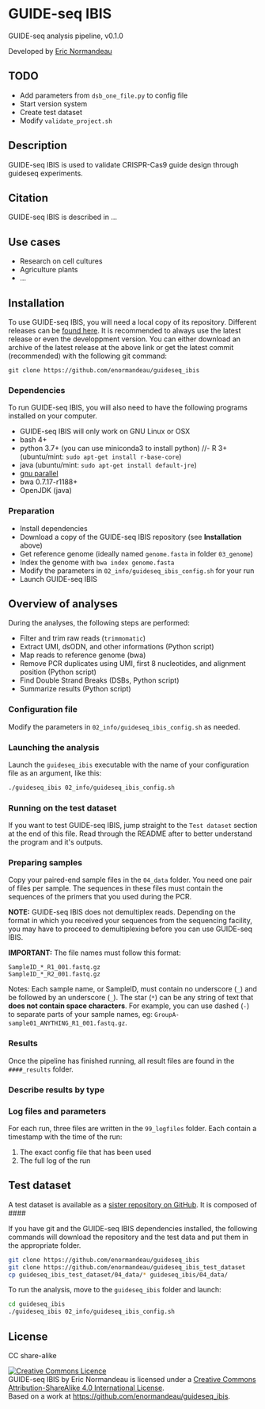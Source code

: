 # GUIDE-seq IBIS

GUIDE-seq analysis pipeline, v0.1.0

Developed by [Eric Normandeau](https://github.com/enormandeau)

## TODO

- Add parameters from `dsb_one_file.py` to config file
- Start version system
- Create test dataset
- Modify `validate_project.sh`

## Description

GUIDE-seq IBIS is used to validate CRISPR-Cas9 guide design through guideseq
experiments.

## Citation

GUIDE-seq IBIS is described in ...

## Use cases

- Research on cell cultures
- Agriculture plants
- ...

## Installation

To use GUIDE-seq IBIS, you will need a local copy of its repository. Different
releases can be [found here](https://github.com/enormandeau/guideseq_ibis/releases).
It is recommended to always use the latest release or even the developpment
version. You can either download an archive of the latest release at the above
link or get the latest commit (recommended) with the following git command:

```
git clone https://github.com/enormandeau/guideseq_ibis
```

### Dependencies

To run GUIDE-seq IBIS, you will also need to have the following programs installed
on your computer.

- GUIDE-seq IBIS will only work on GNU Linux or OSX
- bash 4+
- python 3.7+ (you can use miniconda3 to install python)
//- R 3+ (ubuntu/mint: `sudo apt-get install r-base-core`)
- java (ubuntu/mint: `sudo apt-get install default-jre`)
- [gnu parallel](https://www.gnu.org/software/parallel/)
- bwa 0.7.17-r1188+
- OpenJDK (java)

### Preparation

- Install dependencies
- Download a copy of the GUIDE-seq IBIS repository (see **Installation** above)
- Get reference genome (ideally named `genome.fasta` in folder `03_genome`)
- Index the genome with `bwa index genome.fasta`
- Modify the parameters in `02_info/guideseq_ibis_config.sh` for your run
- Launch GUIDE-seq IBIS

## Overview of analyses

During the analyses, the following steps are performed:

- Filter and trim raw reads (`trimmomatic`)
- Extract UMI, dsODN, and other informations (Python script)
- Map reads to reference genome (bwa)
- Remove PCR duplicates using UMI, first 8 nucleotides, and alignment position (Python script)
- Find Double Strand Breaks (DSBs, Python script)
- Summarize results (Python script)

### Configuration file

Modify the parameters in `02_info/guideseq_ibis_config.sh` as needed.

### Launching the analysis

Launch the `guideseq_ibis` executable with the name of your configuration file as an
argument, like this:

```bash
./guideseq_ibis 02_info/guideseq_ibis_config.sh
```

### Running on the test dataset

If you want to test GUIDE-seq IBIS, jump straight to the `Test dataset` section
at the end of this file. Read through the README after to better understand the
program and it's outputs.

### Preparing samples

Copy your paired-end sample files in the `04_data` folder. You need one pair of
files per sample. The sequences in these files must contain the sequences of
the primers that you used during the PCR.

**NOTE:** GUIDE-seq IBIS does not demultiplex reads. Depending on the format in
which you received your sequences from the sequencing facility, you may have to
proceed to demultiplexing before you can use GUIDE-seq IBIS.

**IMPORTANT:** The file names must follow this format:

```
SampleID_*_R1_001.fastq.gz
SampleID_*_R2_001.fastq.gz
```

Notes: Each sample name, or SampleID, must contain no underscore (`_`) and be
followed by an underscore (`_`). The star (`*`) can be any string of text that
**does not contain space characters**. For example, you can use dashed (`-`) to
separate parts of your sample names, eg: `GroupA-sample01_ANYTHING_R1_001.fastq.gz`.

### Results

Once the pipeline has finished running, all result files are found in the
`####_results` folder.

### Describe results by type

### Log files and parameters

For each run, three files are written in the `99_logfiles` folder. Each
contain a timestamp with the time of the run:

1. The exact config file that has been used
1. The full log of the run

## Test dataset

A test dataset is available as a [sister repository on
GitHub](https://github.com/enormandeau/guideseq_ibis_test_dataset). It is
composed of ####

If you have git and the GUIDE-seq IBIS dependencies installed, the following
commands will download the repository and the test data and put them in the
appropriate folder.

```bash
git clone https://github.com/enormandeau/guideseq_ibis
git clone https://github.com/enormandeau/guideseq_ibis_test_dataset
cp guideseq_ibis_test_dataset/04_data/* guideseq_ibis/04_data/
```

To run the analysis, move to the `guideseq_ibis` folder and launch:

```bash
cd guideseq_ibis
./guideseq_ibis 02_info/guideseq_ibis_config.sh
```

## License

CC share-alike

<a rel="license" href="http://creativecommons.org/licenses/by-sa/4.0/"><img alt="Creative Commons Licence" style="border-width:0" src="https://i.creativecommons.org/l/by-sa/4.0/88x31.png" /></a><br /><span xmlns:dct="http://purl.org/dc/terms/" property="dct:title">GUIDE-seq IBIS</span> by <span xmlns:cc="http://creativecommons.org/ns#" property="cc:attributionName">Eric Normandeau</span> is licensed under a <a rel="license" href="http://creativecommons.org/licenses/by-sa/4.0/">Creative Commons Attribution-ShareAlike 4.0 International License</a>.<br />Based on a work at <a xmlns:dct="http://purl.org/dc/terms/" href="https://github.com/enormandeau/guideseq_ibis" rel="dct:source">https://github.com/enormandeau/guideseq_ibis</a>.

